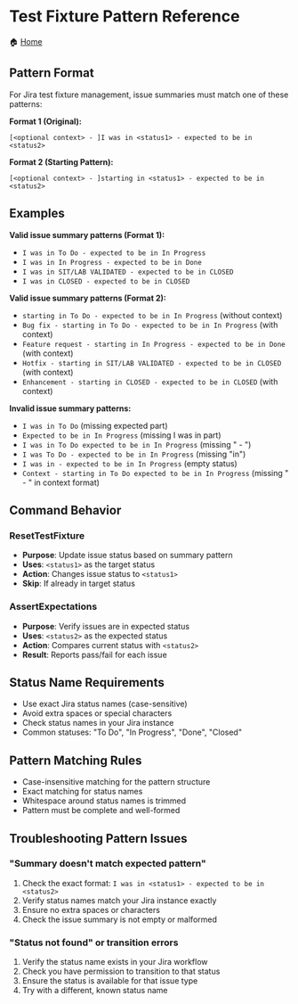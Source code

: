 # Test Fixture Pattern Reference

🏠 [Home](../../README.md)

## Pattern Format

For Jira test fixture management, issue summaries must match one of these patterns:

**Format 1 (Original):**
```text
[<optional context> - ]I was in <status1> - expected to be in <status2>
```

**Format 2 (Starting Pattern):**
```text
[<optional context> - ]starting in <status1> - expected to be in <status2>
```

## Examples

**Valid issue summary patterns (Format 1):**

- `I was in To Do - expected to be in In Progress`
- `I was in In Progress - expected to be in Done`
- `I was in SIT/LAB VALIDATED - expected to be in CLOSED`
- `I was in CLOSED - expected to be in CLOSED`

**Valid issue summary patterns (Format 2):**

- `starting in To Do - expected to be in In Progress` (without context)
- `Bug fix - starting in To Do - expected to be in In Progress` (with context)
- `Feature request - starting in In Progress - expected to be in Done` (with context)
- `Hotfix - starting in SIT/LAB VALIDATED - expected to be in CLOSED` (with context)
- `Enhancement - starting in CLOSED - expected to be in CLOSED` (with context)

**Invalid issue summary patterns:**

- `I was in To Do` (missing expected part)
- `Expected to be in In Progress` (missing I was in part)
- `I was in To Do expected to be in In Progress` (missing " - ")
- `I was To Do - expected to be in In Progress` (missing "in")
- `I was in - expected to be in In Progress` (empty status)
- `Context - starting in To Do expected to be in In Progress` (missing " - " in context format)

## Command Behavior

### ResetTestFixture

- **Purpose**: Update issue status based on summary pattern
- **Uses**: `<status1>` as the target status
- **Action**: Changes issue status to `<status1>`
- **Skip**: If already in target status

### AssertExpectations

- **Purpose**: Verify issues are in expected status
- **Uses**: `<status2>` as the expected status
- **Action**: Compares current status with `<status2>`
- **Result**: Reports pass/fail for each issue

## Status Name Requirements

- Use exact Jira status names (case-sensitive)
- Avoid extra spaces or special characters
- Check status names in your Jira instance
- Common statuses: "To Do", "In Progress", "Done", "Closed"

## Pattern Matching Rules

- Case-insensitive matching for the pattern structure
- Exact matching for status names
- Whitespace around status names is trimmed
- Pattern must be complete and well-formed

## Troubleshooting Pattern Issues

### "Summary doesn't match expected pattern"

1. Check the exact format: `I was in <status1> - expected to be in <status2>`
2. Verify status names match your Jira instance exactly
3. Ensure no extra spaces or characters
4. Check the issue summary is not empty or malformed

### "Status not found" or transition errors

1. Verify the status name exists in your Jira workflow
2. Check you have permission to transition to that status
3. Ensure the status is available for that issue type
4. Try with a different, known status name

